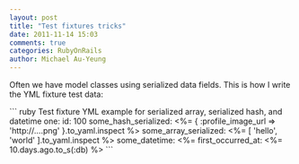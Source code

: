 ```yaml
---
layout: post
title: "Test fixtures tricks"
date: 2011-11-14 15:03
comments: true
categories: RubyOnRails
author: Michael Au-Yeung
---
```

<p>
Often we have model classes using serialized data fields. 
This is how I write the YML fixture test data:
</p>
``` ruby Test fixture YML example for serialized array, serialized hash, and datetime
one:
  id: 100
  some_hash_serialized: <%= { :profile_image_url => 'http://....png' }.to_yaml.inspect %>
  some_array_serialized: <%= [ 'hello', 'world' ].to_yaml.inspect %>
  some_datetime: <%= first_occurred_at: <%= 10.days.ago.to_s(:db) %>
```
